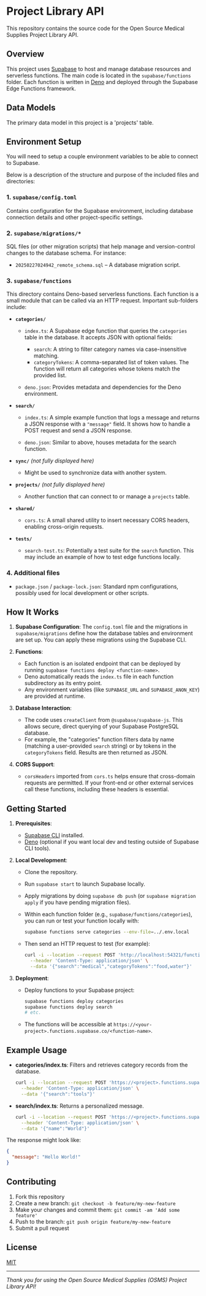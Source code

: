 # Project Library API

This repository contains the source code for the Open Source Medical Supplies Project Library API.

## Overview

This project uses [Supabase](https://supabase.com/) to host and manage database resources and serverless functions. The main code is located in the `supabase/functions` folder. Each function is written in [Deno](https://deno.land/) and deployed through the Supabase Edge Functions framework.

## Data Models

The primary data model in this project is a 'projects' table.


## Environment Setup

You will need to setup a couple environment variables to be able to connect to Supabase.


Below is a description of the structure and purpose of the included files and directories:

### 1. `supabase/config.toml`
Contains configuration for the Supabase environment, including database connection details and other project-specific settings.

### 2. `supabase/migrations/*`
SQL files (or other migration scripts) that help manage and version-control changes to the database schema. For instance:
- `20250227024942_remote_schema.sql` – A database migration script.

### 3. `supabase/functions`
This directory contains Deno-based serverless functions. Each function is a small module that can be called via an HTTP request. Important sub-folders include:

- **`categories/`**
  - `index.ts`: A Supabase edge function that queries the `categories` table in the database. It accepts JSON with optional fields:
    - `search`: A string to filter category names via case-insensitive matching.
    - `categoryTokens`: A comma-separated list of token values. The function will return all categories whose tokens match the provided list.

  - `deno.json`: Provides metadata and dependencies for the Deno environment.

- **`search/`**
  - `index.ts`: A simple example function that logs a message and returns a JSON response with a `"message"` field. It shows how to handle a POST request and send a JSON response.

  - `deno.json`: Similar to above, houses metadata for the search function.

- **`sync/`** *(not fully displayed here)*
  - Might be used to synchronize data with another system.

- **`projects/`** *(not fully displayed here)*
  - Another function that can connect to or manage a `projects` table.

- **`shared/`**
  - `cors.ts`: A small shared utility to insert necessary CORS headers, enabling cross-origin requests.

- **`tests/`**
  - `search-test.ts`: Potentially a test suite for the `search` function. This may include an example of how to test edge functions locally.

### 4. Additional files
- `package.json` / `package-lock.json`: Standard npm configurations, possibly used for local development or other scripts.

## How It Works

1. **Supabase Configuration**: The `config.toml` file and the migrations in `supabase/migrations` define how the database tables and environment are set up. You can apply these migrations using the Supabase CLI.

2. **Functions**: 
   - Each function is an isolated endpoint that can be deployed by running `supabase functions deploy <function-name>`.
   - Deno automatically reads the `index.ts` file in each function subdirectory as its entry point.
   - Any environment variables (like `SUPABASE_URL` and `SUPABASE_ANON_KEY`) are provided at runtime.

3. **Database Interaction**:
   - The code uses `createClient` from `@supabase/supabase-js`. This allows secure, direct querying of your Supabase PostgreSQL database.
   - For example, the "categories" function filters data by name (matching a user-provided `search` string) or by tokens in the `categoryTokens` field. Results are then returned as JSON.

4. **CORS Support**:
   - `corsHeaders` imported from `cors.ts` helps ensure that cross-domain requests are permitted. If your front-end or other external services call these functions, including these headers is essential.

## Getting Started

1. **Prerequisites**:
   - [Supabase CLI](https://supabase.com/docs/guides/cli) installed.
   - [Deno](https://deno.land/) (optional if you want local dev and testing outside of Supabase CLI tools).

2. **Local Development**:
   - Clone the repository.
   - Run `supabase start` to launch Supabase locally.
   - Apply migrations by doing `supabase db push` (or `supabase migration apply` if you have pending migration files).
   - Within each function folder (e.g., `supabase/functions/categories`), you can run or test your function locally with:

     ```bash
     supabase functions serve categories --env-file=../.env.local
     ```
   - Then send an HTTP request to test (for example):

     ```bash
     curl -i --location --request POST 'http://localhost:54321/functions/v1/categories' \
       --header 'Content-Type: application/json' \
       --data '{"search":"medical","categoryTokens":"food,water"}'
     ```

3. **Deployment**:
   - Deploy functions to your Supabase project:

     ```bash
     supabase functions deploy categories
     supabase functions deploy search
     # etc.
     ```
   - The functions will be accessible at `https://<your-project>.functions.supabase.co/<function-name>`.

## Example Usage

- **categories/index.ts**: Filters and retrieves category records from the database.
  ```bash
  curl -i --location --request POST 'https://<project>.functions.supabase.co/categories' \
    --header 'Content-Type: application/json' \
    --data '{"search":"tools"}'
  ```

- **search/index.ts**: Returns a personalized message.
  ```bash
  curl -i --location --request POST 'https://<project>.functions.supabase.co/search' \
    --header 'Content-Type: application/json' \
    --data '{"name":"World"}'
  ```

The response might look like:

```json
{
  "message": "Hello World!"
}
```

## Contributing

1. Fork this repository
2. Create a new branch: `git checkout -b feature/my-new-feature`
3. Make your changes and commit them: `git commit -am 'Add some feature'`
4. Push to the branch: `git push origin feature/my-new-feature`
5. Submit a pull request

## License

[MIT](LICENSE)

---

*Thank you for using the Open Source Medical Supplies (OSMS) Project Library API!*
